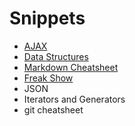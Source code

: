 # Snippets

- [AJAX](./ajax/README.md)
- [Data Structures](./Data%20Structures/README.md)
- [Markdown Cheatsheet](./markdownCheatSheet.md)
- [Freak Show](./freakshow.js)
- JSON
- Iterators and Generators
- git cheatsheet